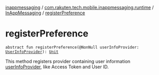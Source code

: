 [inappmessaging](../../index.md) / [com.rakuten.tech.mobile.inappmessaging.runtime](../index.md) / [InAppMessaging](index.md) / [registerPreference](./register-preference.md)

# registerPreference

`abstract fun registerPreference(@NonNull userInfoProvider: `[`UserInfoProvider`](../-user-info-provider/index.md)`): `[`Unit`](https://kotlinlang.org/api/latest/jvm/stdlib/kotlin/-unit/index.html)

This method registers provider containing user information [userInfoProvider](register-preference.md#com.rakuten.tech.mobile.inappmessaging.runtime.InAppMessaging$registerPreference(com.rakuten.tech.mobile.inappmessaging.runtime.UserInfoProvider)/userInfoProvider), like Access Token and User ID.

